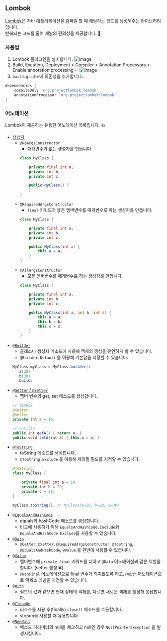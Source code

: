 ## Lombok

[Lombok](https://projectlombok.org/)은 자바 애플리케이션을 컴파일 할 때 해당하는 코드를 생성해주는 라이브러리입니다.  
반복되는 코드를 줄여 개발의 편의성을 제공합니다. :rocket:

### 사용법

1. Lombok 플러그인을 설치합니다.
![image](https://user-images.githubusercontent.com/20104232/68910915-c03e0400-0796-11ea-8b84-48701488b7b5.png)
2. Build, Excution, Deployment > Compiler > Annotation Processors > Enable annotation processing :white_check_mark:
![image](https://user-images.githubusercontent.com/20104232/68911059-275bb880-0797-11ea-9d3d-2ad66202bf83.png)
3. `build.gradle`에 의존성을 추가합니다.
``` gradle
dependencies {
    compileOnly 'org.projectlombok:lombok'
    annotationProcessor 'org.projectlombok:lombok'
}
```


### 어노테이션

Lombok이 제공하는 유용한 어노테이션 목록입니다. :thumbsup:

* [생성자](https://projectlombok.org/features/constructor)
  * `@NoArgsConstructor`
    * 매개변수가 없는 생성자를 만듭니다.
    ``` java
    class MyClass {

        private final int a;
        private int b;
        private int c;

        public MyClass() {
        }
    }
    ```
  * `@RequiredArgsConstructor`
    * `final` 키워드가 붙은 멤버변수를 매개변수로 하는 생성자를 만듭니다.
    ``` java
    class MyClass {

        private final int a;
        private int b;
        private int c;

        public MyClass(int a) {
            this.a = a;
        }
    }
    ```
  * `@AllArgsConstructor`
    * 모든 멤버변수를 매개변수로 하는 생성자를 만듭니다.
    ``` java
    class MyClass {

        private final int a;
        private int b;
        private int c;

        public MyClass(int a, int b, int c) {
            this.a = a;
            this.b = b;
            this.c = c;
        }
    }
    ```
* [`@Builder`](https://projectlombok.org/features/Builder)
  * 클래스나 생성자 메소드에 사용해 객체의 생성을 유연하게 할 수 있습니다.
  * `@Builder.Default` 를 이용해 기본값을 지정할 수 있습니다.
  ``` java
  MyClass myClass = MyClass.builder()
    .a(20)
    .b(30)
    .build;
  ```
* [`@Getter` / `@Setter`](https://projectlombok.org/features/GetterSetter)
  * 멤버 변수의 get, set 메소드를 생성합니다.
  ``` java
  // lombok
  @Getter
  @Setter
  private int a = 10;

  // vanilla
  public int getA() { return a; }
  public void setA(int a) { this.a = a; }
  ```
* [`@ToString`](https://projectlombok.org/features/ToString)
  * toString 메소드를 생성합니다.
  * `@ToString.Exclude` 를 이용해 제외될 필드를 지정할 수 있습니다.
  ``` java
  @ToString
  class MyClass {

      private final int a = 10;
      private int b = 20;
      private c = 30;
  }

  myClass.toString(); // MyClass(a=10, b=20, c=30)
  ```
* [`@EqualsAndHashCode`](https://projectlombok.org/features/EqualsAndHashCode)
  * equals와 hashCode 메소드를 생성합니다.
  * 비교에 사용하기 위해 `EqualsAndHashCode.Include`와 `EqualsAndHashCode.Exclude`를 사용할 수 있습니다.
* [`@Data`](https://projectlombok.org/features/Data)
  * `@Getter`, `@Setter`, `@RequiredArgsConstructor`, `@ToString`, `@EqualsAndHashCode`, `@Value` 를 한번에 사용할 수 있습니다.
* [`@Value`](https://projectlombok.org/features/Value)
  * 멤버변수에 `private final` 키워드를 더하고 `@Data` 어노테이션과 같은 역할을 합니다. (setter 생성 :x:)
  * `@NonFinal` 어노테이션으로 final 변수가 되지않도록 하고, [`@With`](#With) 어노테이션으로 액세스 레벨을 지정할 수 있습니다.
* <a name="With">[`@With`](https://projectlombok.org/features/With)</a>
  * 필드의 값과 같으면 현재 상태의 객체를, 다르면 새로운 객체를 생성해 응답합니다.
* [`@CleanUp`](https://projectlombok.org/features/Cleanup)
  * 리소스를 사용 후(finally) `close()` 메소드를 호출합니다.
  * stream을 사용할 때 유용합니다.
* [`@NonNull`](https://projectlombok.org/features/NonNull)
  * 메소드 파라미터의 null을 체크하고 null인 경우 `NullPointerException` 을 발생시킵니다.